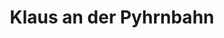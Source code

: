 ---
title: Klaus an der Pyhrnbahn
url: /klaus-an-der-pyhrnbahn/
latitude: 47.843
longitude: 14.166
---
